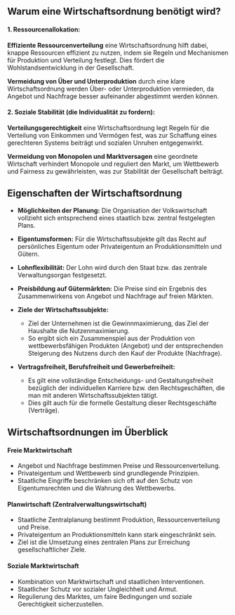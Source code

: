 ## Warum eine Wirtschaftsordnung benötigt wird?

#### 1. Ressourcenallokation:
**Effiziente Ressourcenverteilung** 
eine Wirtschaftsordnung hilft dabei, knappe Ressourcen effizient zu nutzen, indem sie Regeln und Mechanismen für Produktion und Verteilung festlegt. Dies fördert die Wohlstandsentwicklung in der Gesellschaft.

**Vermeidung von Über und Unterproduktion** 
durch eine klare Wirtschaftsordnung werden Über- oder Unterproduktion vermieden, da Angebot und Nachfrage besser aufeinander abgestimmt werden können.

#### 2. Soziale Stabilität (die Individualität zu fordern):
**Verteilungsgerechtigkeit** 
eine Wirtschaftsordnung legt Regeln für die Verteilung von Einkommen und Vermögen fest, was zur Schaffung eines gerechteren Systems beiträgt und sozialen Unruhen entgegenwirkt.

**Vermeidung von Monopolen und Marktversagen** 
eine geordnete Wirtschaft verhindert Monopole und reguliert den Markt, um Wettbewerb und Fairness zu gewährleisten, was zur Stabilität der Gesellschaft beiträgt.

## Eigenschaften der Wirtschaftsordnung

- **Möglichkeiten der Planung:** Die Organisation der Volkswirtschaft vollzieht sich entsprechend eines staatlich bzw. zentral festgelegten Plans.

- **Eigentumsformen:** Für die Wirtschaftssubjekte gilt das Recht auf persönliches Eigentum oder Privateigentum an Produktionsmitteln und Gütern.

- **Lohnflexibilität:** Der Lohn wird durch den Staat bzw. das zentrale Verwaltungsorgan festgesetzt.

- **Preisbildung auf Gütermärkten:** Die Preise sind ein Ergebnis des Zusammenwirkens von Angebot und Nachfrage auf freien Märkten.

- **Ziele der Wirtschaftssubjekte:** 
	- Ziel der Unternehmen ist die Gewinnmaximierung, das Ziel der Haushalte die Nutzenmaximierung.
	- So ergibt sich ein Zusammenspiel aus der Produktion von wettbewerbsfähigen Produkten (Angebot) und der entsprechenden Steigerung des Nutzens durch den Kauf der Produkte (Nachfrage).

- **Vertragsfreiheit, Berufsfreiheit und Gewerbefreiheit:**
	- Es gilt eine vollständige Entscheidungs- und Gestaltungsfreiheit bezüglich der individuellen Karriere bzw. den Rechtsgeschäften, die man mit anderen Wirtschaftssubjekten tätigt.
	- Dies gilt auch für die formelle Gestaltung dieser Rechtsgeschäfte (Verträge).
	
## Wirtschaftsordnungen im Überblick

#### Freie Marktwirtschaft
- Angebot und Nachfrage bestimmen Preise und Ressourcenverteilung.
- Privateigentum und Wettbewerb sind grundlegende Prinzipien.
- Staatliche Eingriffe beschränken sich oft auf den Schutz von Eigentumsrechten und die Wahrung des Wettbewerbs.

#### Planwirtschaft (Zentralverwaltungswirtschaft)
- Staatliche Zentralplanung bestimmt Produktion, Ressourcenverteilung und Preise.
- Privateigentum an Produktionsmitteln kann stark eingeschränkt sein.
- Ziel ist die Umsetzung eines zentralen Plans zur Erreichung gesellschaftlicher Ziele.

#### Soziale Marktwirtschaft
- Kombination von Marktwirtschaft und staatlichen Interventionen.
- Staatlicher Schutz vor sozialer Ungleichheit und Armut.
- Regulierung des Marktes, um faire Bedingungen und soziale Gerechtigkeit sicherzustellen.